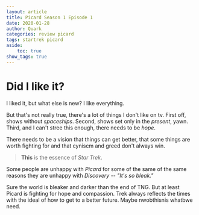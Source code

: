 ```yaml
---
layout: article
title: Picard Season 1 Episode 1 
date: 2020-01-28
author: Quark
categories: review picard
tags: startrek picard
aside:
    toc: true
show_tags: true
---
```


# Did I like it?
I liked it, but what else is new? I like everything.

But that's not really true, there's a lot of things I don't like on tv. First off, shows without _spaceships_. Second, shows set only in the _present_, yawn. Third, and I can't stree this enough, there needs to be _hope_.

There needs to be a vision that things can get better, that some things are worth fighting for and that cyniscm and greed don't always win.

> **This** is the essence of *Star Trek*. 

Some people are unhappy with *Picard* for some of the same of the same reasons they are unhappy with *Discovery* -- *"It's so bleak."*



Sure the world is bleaker and darker than the end of TNG. But at least Picard is fighting for hope and compassion. Trek always reflects the times with the ideal of how to get to a better future. Maybe nwobthisnis whatbwe need.

